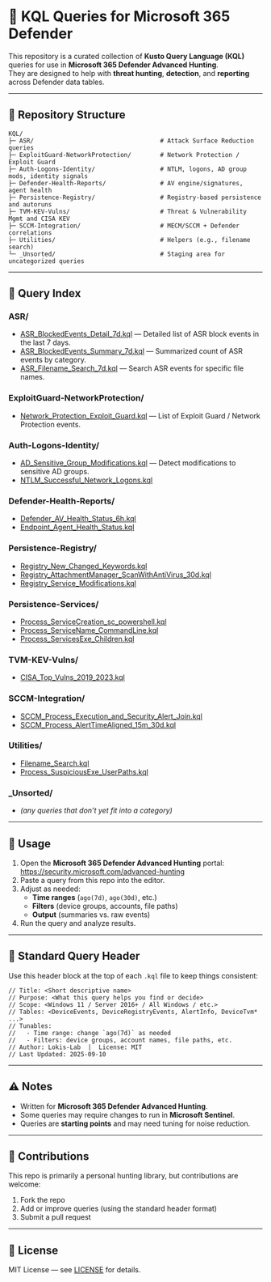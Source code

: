 # 🔎 KQL Queries for Microsoft 365 Defender

This repository is a curated collection of **Kusto Query Language (KQL)** queries for use in **Microsoft 365 Defender Advanced Hunting**.  
They are designed to help with **threat hunting**, **detection**, and **reporting** across Defender data tables.

---

## 📂 Repository Structure

```
KQL/
├─ ASR/                                   # Attack Surface Reduction queries
├─ ExploitGuard-NetworkProtection/        # Network Protection / Exploit Guard
├─ Auth-Logons-Identity/                  # NTLM, logons, AD group mods, identity signals
├─ Defender-Health-Reports/               # AV engine/signatures, agent health
├─ Persistence-Registry/                  # Registry-based persistence and autoruns
├─ TVM-KEV-Vulns/                         # Threat & Vulnerability Mgmt and CISA KEV
├─ SCCM-Integration/                      # MECM/SCCM + Defender correlations
├─ Utilities/                             # Helpers (e.g., filename search)
└─ _Unsorted/                             # Staging area for uncategorized queries
```

---

## 📑 Query Index

### ASR/
- [ASR_BlockedEvents_Detail_7d.kql](KQL/ASR/ASR_BlockedEvents_Detail_7d.kql) — Detailed list of ASR block events in the last 7 days.
- [ASR_BlockedEvents_Summary_7d.kql](KQL/ASR/ASR_BlockedEvents_Summary_7d.kql) — Summarized count of ASR events by category.
- [ASR_Filename_Search_7d.kql](KQL/ASR/ASR_Filename_Search_7d.kql) — Search ASR events for specific file names.

### ExploitGuard-NetworkProtection/
- [Network_Protection_Exploit_Guard.kql](KQL/ExploitGuard-NetworkProtection/Network_Protection_Exploit_Guard.kql) — List of Exploit Guard / Network Protection events.

### Auth-Logons-Identity/
- [AD_Sensitive_Group_Modifications.kql](KQL/Auth-Logons-Identity/AD_Sensitive_Group_Modifications.kql) — Detect modifications to sensitive AD groups.
- [NTLM_Successful_Network_Logons.kql](KQL/Auth-Logons-Identity/NTLM_Successful_Network_Logons.kql)

### Defender-Health-Reports/
- [Defender_AV_Health_Status_6h.kql](KQL/Defender-Health-Reports/Defender_AV_Health_Status_6h.kql)
- [Endpoint_Agent_Health_Status.kql](KQL/Defender-Health-Reports/Endpoint_Agent_Health_Status.kql)

### Persistence-Registry/
- [Registry_New_Changed_Keywords.kql](KQL/Persistence-Registry/Registry_New_Changed_Keywords.kql)
- [Registry_AttachmentManager_ScanWithAntiVirus_30d.kql](KQL/Persistence-Registry/Registry_AttachmentManager_ScanWithAntiVirus_30d.kql)
- [Registry_Service_Modifications.kql](KQL/Persistence-Registry/Registry_Service_Modifications.kql)

### Persistence-Services/
- [Process_ServiceCreation_sc_powershell.kql](KQL/Persistence-Services/Process_ServiceCreation_sc_powershell.kql)
- [Process_ServiceName_CommandLine.kql](KQL/Persistence-Services/Process_ServiceName_CommandLine.kql)
- [Process_ServicesExe_Children.kql](KQL/Persistence-Services/Process_ServicesExe_Children.kql)

### TVM-KEV-Vulns/
- [CISA_Top_Vulns_2019_2023.kql](KQL/TVM-KEV-Vulns/CISA_Top_Vulns_2019_2023.kql)

### SCCM-Integration/
- [SCCM_Process_Execution_and_Security_Alert_Join.kql](KQL/SCCM-Integration/SCCM_Process_Execution_and_Security_Alert_Join.kql)
- [SCCM_Process_AlertTimeAligned_15m_30d.kql](KQL/SCCM-Integration/SCCM_Process_AlertTimeAligned_15m_30d.kql)

### Utilities/
- [Filename_Search.kql](KQL/Utilities/Filename_Search.kql)
- [Process_SuspiciousExe_UserPaths.kql](KQL/Utilities/Process_SuspiciousExe_UserPaths.kql)

### _Unsorted/
- *(any queries that don’t yet fit into a category)*

---

## 🚀 Usage

1. Open the **Microsoft 365 Defender Advanced Hunting** portal: https://security.microsoft.com/advanced-hunting  
2. Paste a query from this repo into the editor.  
3. Adjust as needed:
   - **Time ranges** (`ago(7d)`, `ago(30d)`, etc.)
   - **Filters** (device groups, accounts, file paths)
   - **Output** (summaries vs. raw events)
4. Run the query and analyze results.

---

## 🧱 Standard Query Header

Use this header block at the top of each `.kql` file to keep things consistent:

```kusto
// Title: <Short descriptive name>
// Purpose: <What this query helps you find or decide>
// Scope: <Windows 11 / Server 2016+ / All Windows / etc.>
// Tables: <DeviceEvents, DeviceRegistryEvents, AlertInfo, DeviceTvm* ...>
// Tunables:
//   - Time range: change `ago(7d)` as needed
//   - Filters: device groups, account names, file paths, etc.
// Author: Lokis-Lab  |  License: MIT
// Last Updated: 2025-09-10
```

---

## ⚠️ Notes

- Written for **Microsoft 365 Defender Advanced Hunting**.  
- Some queries may require changes to run in **Microsoft Sentinel**.  
- Queries are **starting points** and may need tuning for noise reduction.

---

## 🤝 Contributions

This repo is primarily a personal hunting library, but contributions are welcome:

1. Fork the repo  
2. Add or improve queries (using the standard header format)  
3. Submit a pull request

---
## 📜 License

MIT License — see [LICENSE](LICENSE) for details.
